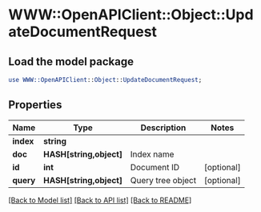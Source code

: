 # WWW::OpenAPIClient::Object::UpdateDocumentRequest

## Load the model package
```perl
use WWW::OpenAPIClient::Object::UpdateDocumentRequest;
```

## Properties
Name | Type | Description | Notes
------------ | ------------- | ------------- | -------------
**index** | **string** |  | 
**doc** | **HASH[string,object]** | Index name | 
**id** | **int** | Document ID | [optional] 
**query** | **HASH[string,object]** | Query tree object | [optional] 

[[Back to Model list]](../README.md#documentation-for-models) [[Back to API list]](../README.md#documentation-for-api-endpoints) [[Back to README]](../README.md)


